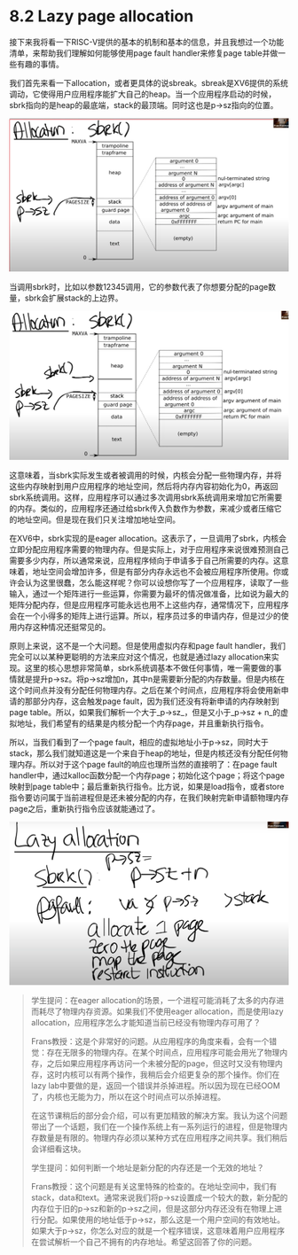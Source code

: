 # 8.2 Lazy page allocation

接下来我将看一下RISC-V提供的基本的机制和基本的信息，并且我想过一个功能清单，来帮助我们理解如何能够使用page fault handler来修复page table并做一些有趣的事情。

我们首先来看一下allocation，或者更具体的说sbreak。sbreak是XV6提供的系统调动，它使得用户应用程序能扩大自己的heap。当一个应用程序启动的时候，sbrk指向的是heap的最底端，stack的最顶端。同时这也是p-&gt;sz指向的位置。

![](../.gitbook/assets/image%20%28307%29.png)

当调用sbrk时，比如以参数12345调用，它的参数代表了你想要分配的page数量，sbrk会扩展stack的上边界。

![](../.gitbook/assets/image%20%28305%29.png)

这意味着，当sbrk实际发生或者被调用的时候，内核会分配一些物理内存，并将这些内存映射到用户应用程序的地址空间，然后将内存内容初始化为0，再返回sbrk系统调用。这样，应用程序可以通过多次调用sbrk系统调用来增加它所需要的内存。类似的，应用程序还通过给sbrk传入负数作为参数，来减少或者压缩它的地址空间。但是现在我们只关注增加地址空间。

在XV6中，sbrk实现的是eager allocation。这表示了，一旦调用了sbrk，内核会立即分配应用程序需要的物理内存。但是实际上，对于应用程序来说很难预测自己需要多少内存，所以通常来说，应用程序倾向于申请多于自己所需要的内存。这意味着，地址空间会增加许多，但是有部分内存永远也不会被应用程序所使用。你或许会认为这里很蠢，怎么能这样呢？你可以设想你写了一个应用程序，读取了一些输入，通过一个矩阵进行一些运算，你需要为最坏的情况做准备，比如说为最大的矩阵分配内存，但是应用程序可能永远也用不上这些内存，通常情况下，应用程序会在一个小得多的矩阵上进行运算。所以，程序员过多的申请内存，但是过少的使用内存这种情况还挺常见的。

原则上来说，这不是一个大问题。但是使用虚拟内存和page fault handler，我们完全可以以某种更聪明的方法来应对这个情况，也就是通过lazy allocation来实现。这里的核心思想非常简单，sbrk系统调基本不做任何事情，唯一需要做的事情就是提升p-&gt;sz。将p-&gt;sz增加n，其中n是需要新分配的内存数量。但是内核在这个时间点并没有分配任何物理内存。之后在某个时间点，应用程序将会使用新申请的那部分内存，这会触发page fault，因为我们还没有将新申请的内存映射到page table。所以，如果我们解析一个大于_p-&gt;sz_，但是又小于_p-&gt;sz + n_的虚拟地址，我们希望有的结果是内核分配一个内存page，并且重新执行指令。

所以，当我们看到了一个page fault，相应的虚拟地址小于p-&gt;sz，同时大于stack，那么我们就知道这是一个来自于heap的地址，但是内核还没有分配任何物理内存。所以对于这个page fault的响应也理所当然的直接明了：在page fault handler中，通过kalloc函数分配一个内存page；初始化这个page；将这个page映射到page table中；最后重新执行指令。比方说，如果是load指令，或者store指令要访问属于当前进程但是还未被分配的内存，在我们映射完新申请额物理内存page之后，重新执行指令应该就能通过了。

![](../.gitbook/assets/image%20%28246%29.png)

> 学生提问：在eager allocation的场景，一个进程可能消耗了太多的内存进而耗尽了物理内存资源。如果我们不使用eager allocation，而是使用lazy allocation，应用程序怎么才能知道当前已经没有物理内存可用了？
>
> Frans教授：这是个非常好的问题。从应用程序的角度来看，会有一个错觉：存在无限多的物理内存。在某个时间点，应用程序可能会用光了物理内存，之后如果应用程序再访问一个未被分配的page，但这时又没有物理内存，这时内核可以有两个操作，我稍后会介绍更复杂的那个操作。你们在lazy lab中要做的是，返回一个错误并杀掉进程。所以因为现在已经OOM了，内核也无能为力，所以在这个时间点可以杀掉进程。
>
> 在这节课稍后的部分会介绍，可以有更加精致的解决方案。我认为这个问题带出了一个话题，我们在一个操作系统上有一系列运行的进程，但是物理内存数量是有限的。物理内存必须以某种方式在应用程序之间共享。我们稍后会详细看这块。
>
> 学生提问：如何判断一个地址是新分配的内存还是一个无效的地址？
>
> Frans教授：这个问题是有关这里特殊的检查的。在地址空间中，我们有stack，data和text。通常来说我们将p-&gt;sz设置成一个较大的数，新分配的内存位于旧的p-&gt;sz和新的p-&gt;sz之间，但是这部分内存还没有在物理上进行分配。如果使用的地址低于p-&gt;sz，那么这是一个用户空间的有效地址。如果大于p-&gt;sz，你怎么对应的就是一个程序错误，这意味着用户应用程序在尝试解析一个自己不拥有的内存地址。希望这回答了你的问题。





